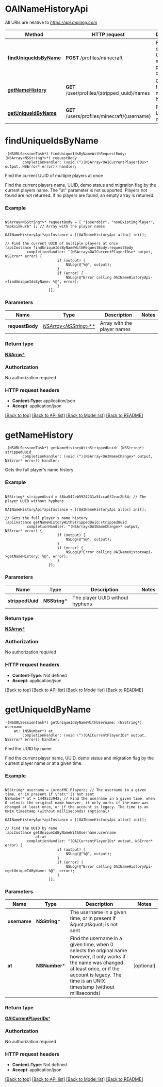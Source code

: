 # OAINameHistoryApi

All URIs are relative to *https://api.mojang.com*

Method | HTTP request | Description
------------- | ------------- | -------------
[**findUniqueIdsByName**](OAINameHistoryApi.md#finduniqueidsbyname) | **POST** /profiles/minecraft | Find the current UUID of multiple players at once
[**getNameHistory**](OAINameHistoryApi.md#getnamehistory) | **GET** /user/profiles/{stripped_uuid}/names | Gets the full player&#39;s name history
[**getUniqueIdByName**](OAINameHistoryApi.md#getuniqueidbyname) | **GET** /users/profiles/minecraft/{username} | Find the UUID by name


# **findUniqueIdsByName**
```objc
-(NSURLSessionTask*) findUniqueIdsByNameWithRequestBody: (NSArray<NSString*>*) requestBody
        completionHandler: (void (^)(NSArray<OAICurrentPlayerIDs>* output, NSError* error)) handler;
```

Find the current UUID of multiple players at once

Find the current players name, UUID, demo status and migration flag by the current players name. The \"at\" parameter is not supported. Players not found are not returned. If no players are found, an empty array is returned.

### Example 
```objc

NSArray<NSString*>* requestBody = [ "joserobjr", "nonExistingPlayer", "maksimkurb" ]; // Array with the player names

OAINameHistoryApi*apiInstance = [[OAINameHistoryApi alloc] init];

// Find the current UUID of multiple players at once
[apiInstance findUniqueIdsByNameWithRequestBody:requestBody
          completionHandler: ^(NSArray<OAICurrentPlayerIDs>* output, NSError* error) {
                        if (output) {
                            NSLog(@"%@", output);
                        }
                        if (error) {
                            NSLog(@"Error calling OAINameHistoryApi->findUniqueIdsByName: %@", error);
                        }
                    }];
```

### Parameters

Name | Type | Description  | Notes
------------- | ------------- | ------------- | -------------
 **requestBody** | [**NSArray&lt;NSString*&gt;***](NSArray.md)| Array with the player names | 

### Return type

[**NSArray<OAICurrentPlayerIDs>***](OAICurrentPlayerIDs.md)

### Authorization

No authorization required

### HTTP request headers

 - **Content-Type**: application/json
 - **Accept**: application/json

[[Back to top]](#) [[Back to API list]](../README.md#documentation-for-api-endpoints) [[Back to Model list]](../README.md#documentation-for-models) [[Back to README]](../README.md)

# **getNameHistory**
```objc
-(NSURLSessionTask*) getNameHistoryWithStrippedUuid: (NSString*) strippedUuid
        completionHandler: (void (^)(NSArray<OAINameChange>* output, NSError* error)) handler;
```

Gets the full player's name history

### Example 
```objc

NSString* strippedUuid = 38ba542eb5924231a54cca0f2eac2b54; // The player UUID without hyphens

OAINameHistoryApi*apiInstance = [[OAINameHistoryApi alloc] init];

// Gets the full player's name history
[apiInstance getNameHistoryWithStrippedUuid:strippedUuid
          completionHandler: ^(NSArray<OAINameChange>* output, NSError* error) {
                        if (output) {
                            NSLog(@"%@", output);
                        }
                        if (error) {
                            NSLog(@"Error calling OAINameHistoryApi->getNameHistory: %@", error);
                        }
                    }];
```

### Parameters

Name | Type | Description  | Notes
------------- | ------------- | ------------- | -------------
 **strippedUuid** | **NSString***| The player UUID without hyphens | 

### Return type

[**NSArray<OAINameChange>***](OAINameChange.md)

### Authorization

No authorization required

### HTTP request headers

 - **Content-Type**: Not defined
 - **Accept**: application/json

[[Back to top]](#) [[Back to API list]](../README.md#documentation-for-api-endpoints) [[Back to Model list]](../README.md#documentation-for-models) [[Back to README]](../README.md)

# **getUniqueIdByName**
```objc
-(NSURLSessionTask*) getUniqueIdByNameWithUsername: (NSString*) username
    at: (NSNumber*) at
        completionHandler: (void (^)(OAICurrentPlayerIDs* output, NSError* error)) handler;
```

Find the UUID by name

Find the current player name, UUID, demo status and migration flag by the current player name or at a given time.

### Example 
```objc

NSString* username = LordofMC_Playerz; // The username in a given time, or in present if \"at\" is not sent
NSNumber* at = 1448533942; // Find the username in a given time, when 0 selects the original name however, it only works if the name was changed at least once, or if the account is legacy. The time is an UNIX timestamp (without milliseconds) (optional)

OAINameHistoryApi*apiInstance = [[OAINameHistoryApi alloc] init];

// Find the UUID by name
[apiInstance getUniqueIdByNameWithUsername:username
              at:at
          completionHandler: ^(OAICurrentPlayerIDs* output, NSError* error) {
                        if (output) {
                            NSLog(@"%@", output);
                        }
                        if (error) {
                            NSLog(@"Error calling OAINameHistoryApi->getUniqueIdByName: %@", error);
                        }
                    }];
```

### Parameters

Name | Type | Description  | Notes
------------- | ------------- | ------------- | -------------
 **username** | **NSString***| The username in a given time, or in present if \&quot;at\&quot; is not sent | 
 **at** | **NSNumber***| Find the username in a given time, when 0 selects the original name however, it only works if the name was changed at least once, or if the account is legacy. The time is an UNIX timestamp (without milliseconds) | [optional] 

### Return type

[**OAICurrentPlayerIDs***](OAICurrentPlayerIDs.md)

### Authorization

No authorization required

### HTTP request headers

 - **Content-Type**: Not defined
 - **Accept**: application/json

[[Back to top]](#) [[Back to API list]](../README.md#documentation-for-api-endpoints) [[Back to Model list]](../README.md#documentation-for-models) [[Back to README]](../README.md)

